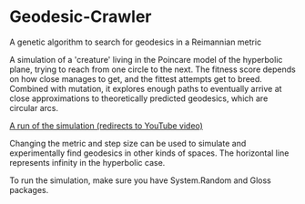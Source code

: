 # Geodesic-Crawler
A genetic algorithm to search for geodesics in a Reimannian metric

A simulation of a 'creature' living in the Poincare model of the hyperbolic plane, trying to reach from one circle to the next. The fitness score depends on how close manages to get, and the fittest attempts get to breed. Combined with mutation, it explores enough paths to eventually arrive at close approximations to theoretically predicted geodesics, which are circular arcs.

[A run of the simulation (redirects to YouTube video)](https://youtu.be/-A4gin2fONU)

Changing the metric and step size can be used to simulate and experimentally find geodesics in other kinds of spaces. The horizontal line represents infinity in the hyperbolic case. 

To run the simulation, make sure you have System.Random and Gloss packages. 

